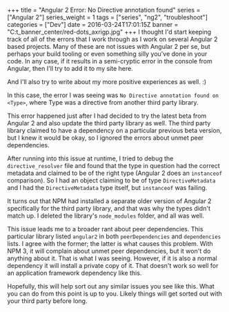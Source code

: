 +++
title = "Angular 2 Error: No Directive annotation found"
series = ["Angular 2"]
series_weight = 1
tags = ["series", "ng2", "troubleshoot"]
categories = ["Dev"]
date = 2016-03-24T17:01:15Z
banner = "C:t_banner_center/red-dots_axrigp.jpg"
+++
I thought I'd start keeping track of all of the errors that I work through as I work on several Angular 2 based projects. Many of these are not issues with Angular 2 per se, but perhaps your build tooling or even something silly you've done in your code. In any case, if it results in a semi-cryptic error in the console from Angular, then I'll try to add it to my site here.

And I'll also try to write about my more positive experiences as well. :)

In this case, the error I was seeing was `No Directive annotation found on <Type>`, where Type was a directive from another third party library.

This error happened just after I had decided to try the latest beta from Angular 2 and also update the third party library as well. The third party library claimed to have a dependency on a particular previous beta version, but I knew it would be okay, so I ignored the errors about unmet peer dependencies.

After running into this issue at runtime, I tried to debug the `directive_resolver` file and found that the type in question had the correct metadata and claimed to be of the right type (Angular 2 does an `instanceof` comparison). So I had an object claiming to be of type `DirectiveMetadata` and I had the `DirectiveMetadata` type itself, but `instanceof` was failing.

It turns out that NPM had installed a separate older version of Angular 2 specifically for the third party library, and that was why the types didn't match up. I deleted the library's `node_modules` folder, and all was well.

This issue leads me to a broader rant about peer dependencies. This particular library listed `angular2` in both `peerDependencies` and `dependencies` lists. I agree with the former; the latter is what causes this problem. With NPM 3, it will complain about unmet peer dependencies, but it won't do anything about it. That is what I was seeing. However, if it is also a normal dependency it will install a private copy of it. That doesn't work so well for an application framework dependency like this.

Hopefully, this will help sort out any similar issues you see like this. What you can do from this point is up to you. Likely things will get sorted out with your third party before long.
